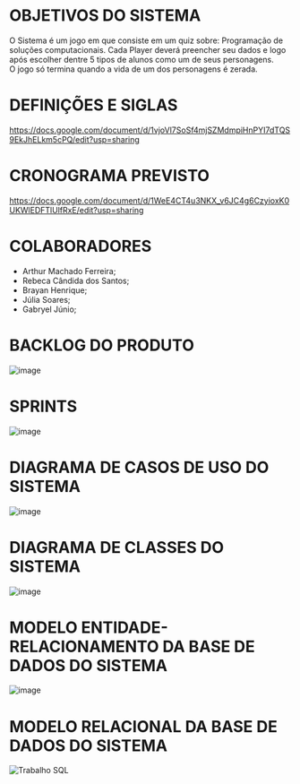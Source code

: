 # OBJETIVOS DO SISTEMA
O Sistema é um jogo em que consiste em um quiz sobre: Programação  de soluções computacionais. Cada Player deverá preencher seu dados e logo após escolher dentre 5 tipos de alunos como um de seus personagens.                          
O jogo só termina quando a vida de um dos personagens é zerada.
# DEFINIÇÕES E SIGLAS
https://docs.google.com/document/d/1vjoVl7SoSf4mjSZMdmpiHnPYI7dTQS9EkJhELkm5cPQ/edit?usp=sharing
# CRONOGRAMA PREVISTO
https://docs.google.com/document/d/1WeE4CT4u3NKX_v6JC4g6CzyioxK0UKWlEDFTlUlfRxE/edit?usp=sharing
# COLABORADORES
- Arthur Machado Ferreira;
- Rebeca Cândida dos Santos;
- Brayan Henrique;
- Júlia Soares;
- Gabryel Júnio;
# BACKLOG DO PRODUTO
![image](https://user-images.githubusercontent.com/93957231/144930838-b9b09113-de83-483c-832f-56f6e1445031.png)

# SPRINTS
![image](https://user-images.githubusercontent.com/90733513/144957498-903e064d-3df5-49d3-91a8-064c7406dceb.png)

# DIAGRAMA DE CASOS DE USO DO SISTEMA
![image](https://user-images.githubusercontent.com/93957231/144485218-8dc76c88-3aa4-47c7-b172-3c139bad7af0.png)

# DIAGRAMA DE CLASSES DO SISTEMA
![image](https://user-images.githubusercontent.com/90733513/144492376-283fc69f-c530-45ce-9ee0-431134cf535f.png)

# MODELO ENTIDADE-RELACIONAMENTO DA BASE DE DADOS DO SISTEMA
![image](https://user-images.githubusercontent.com/90733513/144491506-afa80272-1057-4e9e-83b9-fc5236c7a930.png)

# MODELO RELACIONAL DA BASE DE DADOS DO SISTEMA
![Trabalho SQL](https://user-images.githubusercontent.com/90485182/144952144-e6319f09-1c7d-41c0-9755-19b3d6a7c86a.png)

